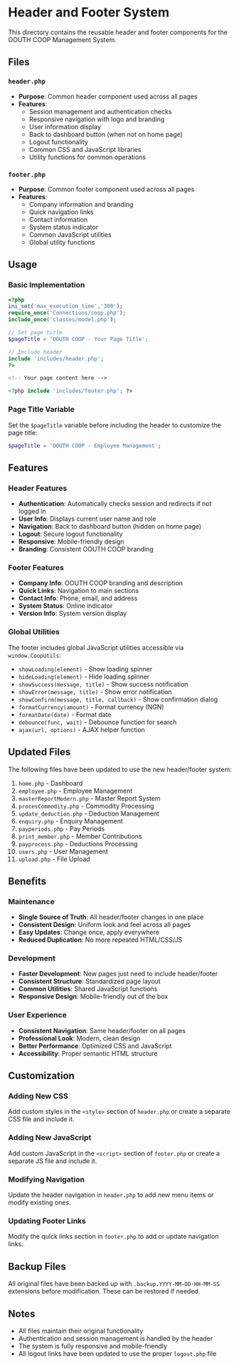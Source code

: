 # Header and Footer System

This directory contains the reusable header and footer components for the OOUTH COOP Management System.

## Files

### `header.php`

- **Purpose**: Common header component used across all pages
- **Features**:
  - Session management and authentication checks
  - Responsive navigation with logo and branding
  - User information display
  - Back to dashboard button (when not on home page)
  - Logout functionality
  - Common CSS and JavaScript libraries
  - Utility functions for common operations

### `footer.php`

- **Purpose**: Common footer component used across all pages
- **Features**:
  - Company information and branding
  - Quick navigation links
  - Contact information
  - System status indicator
  - Common JavaScript utilities
  - Global utility functions

## Usage

### Basic Implementation

```php
<?php
ini_set('max_execution_time','300');
require_once('Connections/coop.php');
include_once('classes/model.php');

// Set page title
$pageTitle = 'OOUTH COOP - Your Page Title';

// Include header
include 'includes/header.php';
?>

<!-- Your page content here -->

<?php include 'includes/footer.php'; ?>
```

### Page Title Variable

Set the `$pageTitle` variable before including the header to customize the page title:

```php
$pageTitle = 'OOUTH COOP - Employee Management';
```

## Features

### Header Features

- **Authentication**: Automatically checks session and redirects if not logged in
- **User Info**: Displays current user name and role
- **Navigation**: Back to dashboard button (hidden on home page)
- **Logout**: Secure logout functionality
- **Responsive**: Mobile-friendly design
- **Branding**: Consistent OOUTH COOP branding

### Footer Features

- **Company Info**: OOUTH COOP branding and description
- **Quick Links**: Navigation to main sections
- **Contact Info**: Phone, email, and address
- **System Status**: Online indicator
- **Version Info**: System version display

### Global Utilities

The footer includes global JavaScript utilities accessible via `window.CoopUtils`:

- `showLoading(element)` - Show loading spinner
- `hideLoading(element)` - Hide loading spinner
- `showSuccess(message, title)` - Show success notification
- `showError(message, title)` - Show error notification
- `showConfirm(message, title, callback)` - Show confirmation dialog
- `formatCurrency(amount)` - Format currency (NGN)
- `formatDate(date)` - Format date
- `debounce(func, wait)` - Debounce function for search
- `ajax(url, options)` - AJAX helper function

## Updated Files

The following files have been updated to use the new header/footer system:

1. `home.php` - Dashboard
2. `employee.php` - Employee Management
3. `masterReportModern.php` - Master Report System
4. `procesCommodity.php` - Commodity Processing
5. `update_deduction.php` - Deduction Management
6. `enquiry.php` - Enquiry Management
7. `payperiods.php` - Pay Periods
8. `print_member.php` - Member Contributions
9. `payprocess.php` - Deductions Processing
10. `users.php` - User Management
11. `upload.php` - File Upload

## Benefits

### Maintenance

- **Single Source of Truth**: All header/footer changes in one place
- **Consistent Design**: Uniform look and feel across all pages
- **Easy Updates**: Change once, apply everywhere
- **Reduced Duplication**: No more repeated HTML/CSS/JS

### Development

- **Faster Development**: New pages just need to include header/footer
- **Consistent Structure**: Standardized page layout
- **Common Utilities**: Shared JavaScript functions
- **Responsive Design**: Mobile-friendly out of the box

### User Experience

- **Consistent Navigation**: Same header/footer on all pages
- **Professional Look**: Modern, clean design
- **Better Performance**: Optimized CSS and JavaScript
- **Accessibility**: Proper semantic HTML structure

## Customization

### Adding New CSS

Add custom styles in the `<style>` section of `header.php` or create a separate CSS file and include it.

### Adding New JavaScript

Add custom JavaScript in the `<script>` section of `footer.php` or create a separate JS file and include it.

### Modifying Navigation

Update the header navigation in `header.php` to add new menu items or modify existing ones.

### Updating Footer Links

Modify the quick links section in `footer.php` to add or update navigation links.

## Backup Files

All original files have been backed up with `.backup.YYYY-MM-DD-HH-MM-SS` extensions before modification. These can be restored if needed.

## Notes

- All files maintain their original functionality
- Authentication and session management is handled by the header
- The system is fully responsive and mobile-friendly
- All logout links have been updated to use the proper `logout.php` file
